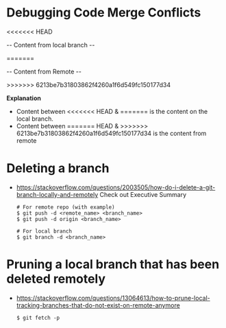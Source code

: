# Debugging Code Merge Conflicts

<<<<<<< HEAD

-- Content from local branch --

=======  

-- Content from Remote --

\>>>>>>> 6213be7b31803862f4260a1f6d549fc150177d34

**Explanation**

* Content between <<<<<<< HEAD & ======= is the content on the local branch.
* Content between ======= HEAD & >>>>>>> 6213be7b31803862f4260a1f6d549fc150177d34 is the content from remote


# Deleting a branch
* https://stackoverflow.com/questions/2003505/how-do-i-delete-a-git-branch-locally-and-remotely Check out Executive Summary
  
  ```
  # For remote repo (with example)
  $ git push -d <remote_name> <branch_name>
  $ git push -d origin <branch_name>
  
  # For local branch
  $ git branch -d <branch_name>
  ```
  
# Pruning a local branch that has been deleted remotely
* https://stackoverflow.com/questions/13064613/how-to-prune-local-tracking-branches-that-do-not-exist-on-remote-anymore

  ```
  $ git fetch -p
  ```

